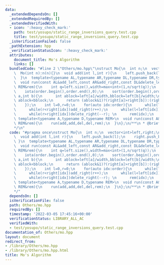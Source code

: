 ```yaml
---
data:
  _extendedDependsOn: []
  _extendedRequiredBy: []
  _extendedVerifiedWith:
  - icon: ':heavy_check_mark:'
    path: test/yosupo/static_range_inversions_query.test.cpp
    title: test/yosupo/static_range_inversions_query.test.cpp
  _isVerificationFailed: false
  _pathExtension: hpp
  _verificationStatusIcon: ':heavy_check_mark:'
  attributes:
    document_title: Mo's Algorithm
    links: []
  bundledCode: "#line 2 \"Others/mo.hpp\"\nstruct Mo{\n  int n;\n  vector<int>left,right;\n\
    \  Mo(int n):n(n){}\n  void add(int l,int r){\n    left.push_back(l);\n    right.push_back(r);\n\
    \  }\n  template<typename AL,typename AR,typename DL,typename DR,typename REM>\n\
    \  void run(const AL&add_left,const AR&add_right,const DL&delete_left,const DR&delete_right,const\
    \ REM&rem){\n    int q=left.size(),width=max<int>(1,n/sqrt(q));\n    vector<int>order(q);\n\
    \    iota(order.begin(),order.end(),0);\n    sort(order.begin(),order.end(),[&](int\
    \ a,int b){\n      int ablock=left[a]/width,bblock=left[b]/width;\n      if(ablock!=bblock)return\
    \ ablock<bblock;\n      return (ablock&1)?(right[a]>right[b]):(right[a]<right[b]);\n\
    \    });\n    int l=0,r=0;\n    for(auto idx:order){\n      while(l>left[idx])add_left(--l);\n\
    \      while(r<right[idx])add_right(r++);\n      while(l<left[idx])delete_left(l++);\n\
    \      while(r>right[idx])delete_right(--r); \n      rem(idx);\n    }\n  }\n \
    \ template<typename A,typename D,typename REM>\n  void run(const A&add,const D&del,const\
    \ REM&rem){\n    run(add,add,del,del,rem);\n  }\n};\n/**\n * @brief Mo's Algorithm\n\
    */\n"
  code: "#pragma once\nstruct Mo{\n  int n;\n  vector<int>left,right;\n  Mo(int n):n(n){}\n\
    \  void add(int l,int r){\n    left.push_back(l);\n    right.push_back(r);\n \
    \ }\n  template<typename AL,typename AR,typename DL,typename DR,typename REM>\n\
    \  void run(const AL&add_left,const AR&add_right,const DL&delete_left,const DR&delete_right,const\
    \ REM&rem){\n    int q=left.size(),width=max<int>(1,n/sqrt(q));\n    vector<int>order(q);\n\
    \    iota(order.begin(),order.end(),0);\n    sort(order.begin(),order.end(),[&](int\
    \ a,int b){\n      int ablock=left[a]/width,bblock=left[b]/width;\n      if(ablock!=bblock)return\
    \ ablock<bblock;\n      return (ablock&1)?(right[a]>right[b]):(right[a]<right[b]);\n\
    \    });\n    int l=0,r=0;\n    for(auto idx:order){\n      while(l>left[idx])add_left(--l);\n\
    \      while(r<right[idx])add_right(r++);\n      while(l<left[idx])delete_left(l++);\n\
    \      while(r>right[idx])delete_right(--r); \n      rem(idx);\n    }\n  }\n \
    \ template<typename A,typename D,typename REM>\n  void run(const A&add,const D&del,const\
    \ REM&rem){\n    run(add,add,del,del,rem);\n  }\n};\n/**\n * @brief Mo's Algorithm\n\
    */"
  dependsOn: []
  isVerificationFile: false
  path: Others/mo.hpp
  requiredBy: []
  timestamp: '2022-03-05 17:45:16+00:00'
  verificationStatus: LIBRARY_ALL_AC
  verifiedWith:
  - test/yosupo/static_range_inversions_query.test.cpp
documentation_of: Others/mo.hpp
layout: document
redirect_from:
- /library/Others/mo.hpp
- /library/Others/mo.hpp.html
title: Mo's Algorithm
---
```


